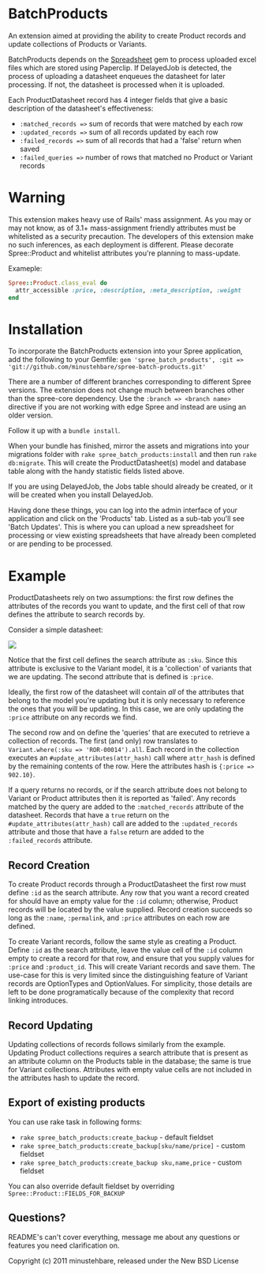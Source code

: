 BatchProducts
=============

An extension aimed at providing the ability to create Product records and update collections of Products or Variants.

BatchProducts depends on the [Spreadsheet](http://rubygems.org/gems/spreadsheet "Spreadsheet") gem to process uploaded excel files which are stored using Paperclip.  If DelayedJob is detected, the process of uploading a datasheet enqueues the datasheet for later processing.  If not, the datasheet is processed when it is uploaded.

Each ProductDatasheet record has 4 integer fields that give a basic description of the datasheet's effectiveness:

* `:matched_records =>` sum of records that were matched by each row
* `:updated_records =>` sum of all records updated by each row
* `:failed_records =>` sum of all records that had a 'false' return when saved
* `:failed_queries =>` number of rows that matched no Product or Variant records

Warning
=======

This extension makes heavy use of Rails' mass assignment. As you may or may not know, as of 3.1+ mass-assignment friendly attributes must be whitelisted as a security precaution. The developers of this extension make no such inferences, as each deployment is different. Please decorate Spree::Product and whitelist attributes you're planning to mass-update.

Exameple:
```ruby
Spree::Product.class_eval do
  attr_accessible :price, :description, :meta_description, :weight
end
```

Installation
============

To incorporate the BatchProducts extension into your Spree application, add the following to your Gemfile:
`gem 'spree_batch_products', :git => 'git://github.com/minustehbare/spree-batch-products.git'`

There are a number of different branches corresponding to different Spree versions.  The extension does not change much between branches other than the spree-core dependency.  Use the `:branch => <branch name>` directive if you are not working with edge Spree and instead are using an older version.

Follow it up with a `bundle install`.

When your bundle has finished, mirror the assets and migrations into your migrations folder with `rake spree_batch_products:install` and then run `rake db:migrate`.  This will create the ProductDatasheet(s) model and database table along with the handy statistic fields listed above.

If you are using DelayedJob, the Jobs table should already be created, or it will be created when you install DelayedJob.

Having done these things, you can log into the admin interface of your application and click on the 'Products' tab.  Listed as a sub-tab you'll see 'Batch Updates'.  This is where you can upload a new spreadsheet for processing or view existing spreadsheets that have already been completed or are pending to be processed.

Example
=======

ProductDatasheets rely on two assumptions: the first row defines the attributes of the records you want to update, and the first cell of that row defines the attribute to search records by.

Consider a simple datasheet:

![](/minustehbare/spree-batch-products/raw/master/example/sample_spreadsheet.png)

Notice that the first cell defines the search attribute as `:sku`.  Since this attribute is exclusive to the Variant model, it is a 'collection' of variants that we are updating.  The second attribute that is defined is `:price`.  

Ideally, the first row of the datasheet will contain _all_ of the attributes that belong to the model you're updating but it is only necessary to reference the ones that you will be updating.  In this case, we are only updating the `:price` attribute on any records we find.

The second row and on define the 'queries' that are executed to retrieve a collection of records.  The first (and only) row translates to `Variant.where(:sku => 'ROR-00014').all`.  Each record in the collection executes an `#update_attributes(attr_hash)` call where `attr_hash` is defined by the remaining contents of the row.  Here the attributes hash is `{:price => 902.10}`.

If a query returns no records, or if the search attribute does not belong to Variant or Product attributes then it is reported as 'failed'.  Any records matched by the query are added to the `:matched_records` attribute of the datasheet.  Records that have a `true` return on the `#update_attributes(attr_hash)` call are added to the `:updated_records` attribute and those that have a `false` return are added to the `:failed_records` attribute.

Record Creation
---------------

To create Product records through a ProductDatasheet the first row must define `:id` as the search attribute.  Any row that you want a record created for should have an empty value for the `:id` column; otherwise, Product records will be located by the value supplied.  Record creation succeeds so long as the `:name`, `:permalink`, and `:price` attributes on each row are defined.

To create Variant records, follow the same style as creating a Product.  Define `:id` as the search attribute, leave the value cell of the `:id` column empty to create a record for that row, and ensure that you supply values for `:price` and `:product_id`.  This will create Variant records and save them.  The use-case for this is very limited since the distinguishing feature of Variant records are OptionTypes and OptionValues.  For simplicity, those details are left to be done programatically because of the complexity that record linking introduces.

Record Updating
---------------

Updating collections of records follows similarly from the example.  Updating Product collections requires a search attribute that is present as an attribute column on the Products table in the database; the same is true for Variant collections.  Attributes with empty value cells are not included in the attributes hash to update the record.

Export of existing products
---------------------------

You can use rake task in following forms:

* `rake spree_batch_products:create_backup` - default fieldset
* `rake spree_batch_products:create_backup[sku/name/price]` - custom fieldset
* `rake spree_batch_products:create_backup sku,name,price` - custom fieldset

You can also override default fieldset by overriding `Spree::Product::FIELDS_FOR_BACKUP`


Questions?
----------

README's can't cover everything, message me about any questions or features you need clarification on.

Copyright (c) 2011 minustehbare, released under the New BSD License
